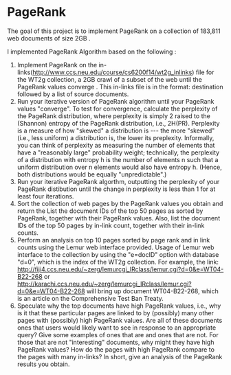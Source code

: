 # PageRank
The goal of this project is to implement PageRank on a collection of 183,811 web documents of size 2GB .

I implemented PageRank Algorithm based on the following :

1. Implement PageRank on the in-links(http://www.ccs.neu.edu/course/cs6200f14/wt2g_inlinks) file for the WT2g collection, a 2GB crawl of a subset of the web until the PageRank values converge . This in-links file is in the format: destination followed by a list of source documents. 
2.  Run your iterative version of PageRank algorithm until your PageRank values "converge". To test for convergence, calculate the perplexity of the PageRank distribution, where perplexity is simply 2 raised to the (Shannon) entropy of the PageRank distribution, i.e., 2H(PR). Perplexity is a measure of how "skewed" a distribution is --- the more "skewed" (i.e., less uniform) a distribution is, the lower its preplexity. Informally, you can think of perplexity as measuring the number of elements that have a "reasonably large" probability weight; technically, the perplexity of a distribution with entropy h is the number of elements n such that a uniform distribution over n elements would also have entropy h. (Hence, both distributions would be equally "unpredictable".) 
3.  Run your iterative PageRank algorthm, outputting the perplexity of your PageRank distibution until the change in perplexity is less than 1 for at least four iterations. 
4.  Sort the collection of web pages by the PageRank values you obtain and return the List the document IDs of the top 50 pages as sorted by PageRank, together with their PageRank values. Also, list the document IDs of the top 50 pages by in-link count, together with their in-link counts. 
5. Perform an analysis on top 10 pages sorted by page rank and in link counts using the Lemur web interface provided.
Usage of Lemur web interface to the collection by using the "e=docID" option with database "d=0", which is the index of the WT2g collection. For example, the link: 
http://fiji4.ccs.neu.edu/~zerg/lemurcgi_IRclass/lemur.cgi?d=0&e=WT04-B22-268 or
http://karachi.ccs.neu.edu/~zerg/lemurcgi_IRclass/lemur.cgi?d=0&e=WT04-B22-268
will bring up document WT04-B22-268, which is an article on the Comprehensive Test Ban Treaty.
6. Speculate why the top documents have high PageRank values, i.e., why is it that these particular pages are linked to by (possibly) many other pages with (possibly) high PageRank values. Are all of these documents ones that users would likely want to see in response to an appropriate query? Give some examples of ones that are and ones that are not. For those that are not "interesting" documents, why might they have high PageRank values? How do the pages with high PageRank compare to the pages with many in-links? In short, give an analysis of the PageRank results you obtain. 
